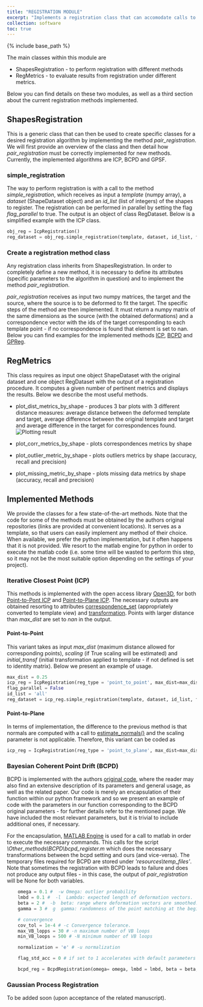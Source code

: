 ```yaml
---
title: "REGISTRATION MODULE"
excerpt: "Implements a registration class that can accomodate calls to other methods in a unified manner."
collection: software
toc: true
---
```

{% include base_path %}



The main classes within this module are
- ShapesRegistration - to perform registration with different methods
- RegMetrics - to evaluate results from registration under different metrics.

Below you can find details on these two modules, as well as a third section about the current registration methods implemented.


## ShapesRegistration

 This is a generic class that can then be used to create specific classes for a desired registration algorithm by implementing the method <i>pair_registration</i>.
We will first provide an overview of the class and then detail how <i>pair_registration</i> must be correctly implemented for new methods.
Currently, the implemented algorithms are ICP, BCPD and GPSF.


### simple_registration
 The way to perform registration is with a call to the method <i>simple_registration</i>, which receives as input a <i>template</i> (numpy array),
a <i>dataset</i> (ShapeDataset object) and an <i>id_list</i> (list of integers) of the shapes to register. The registration can be performed in parallel by setting the flag <i>flag_parallel</i> to true.
The output is an object of class RegDataset. Below is a simplified example with the ICP class.



```python
obj_reg = IcpRegistration()
reg_dataset = obj_reg.simple_registration(template, dataset, id_list, flag_parallel)    
```



### Create a registration method class 

 Any registration class inherits from ShapesRegistration. In order to completely define a new method, it is necessary to define its attributes (specific parameters to the algorithm in question)
                        and to implement the method <i>pair_registration</i>.


<i> pair_registration</i>  receives as input two numpy matrices, the target and the source, where the source is to be deformed to fit the target.
                        The specific steps of the method are then implemented. It must return a numpy matrix of the same dimensions as the source (with the obtained deformations) and
                        a correspondence vector with the ids of the target corresponding to each template point - if no correspondence is found that element is set to nan.
                        Below you can find examples for the implemented methods <a href="#ICP">ICP</a>, <a href="#BCPD">BCPD</a> and <a href="#GPReg">GPReg</a>.


## RegMetrics

This class requires as input one object ShapeDataset with the original dataset and one object RegDataset with the output of a registration procedure.
                        It computes a given number of pertinent metrics and displays the results. Below we describe the most useful methods.


- plot_dist_metrics_by_shape - produces 3 bar plots with 3 different distance measures: average distance between the deformed template and target, average difference between the original template and target and average difference in the target for correspondences found.
![Plotting result](../../images/reg_metrics_pic_distances.png)

- plot_corr_metrics_by_shape -  plots correspondences metrics by shape
- plot_outlier_metric_by_shape -   plots outliers metrics by shape (accuracy, recall and precision)
- plot_missing_metric_by_shape -  plots missing data metrics by shape (accuracy, recall and precision)


## Implemented Methods
We provide the classes for a few state-of-the-art methods.
Note that the code for some of the methods must be obtained by the authors original repositories (links are provided at convenient locations).
It serves as a template, so that users can easily implement any method of their choice.
When available, we prefer the python implementation, but it often happens that it is not provided. We resort to the matlab engine for python in order
to execute the matlab code (i.e. some time will be wasted to perform this step, so it may not be the most suitable option depending on the settings of your project).

### Iterative Closest Point (ICP)

This methods is implemented with the open access library <a href="http://www.open3d.org/docs/release/index.html">Open3D</a>, for both
<a href="http://www.open3d.org/docs/release/tutorial/pipelines/icp_registration.html">Point-to-Pont ICP</a>  and
<a href="http://www.open3d.org/docs/release/tutorial/pipelines/icp_registration.html">Point-to-Plane ICP</a>. The necessary outputs are obtained resorting to attributes
<a href="http://www.open3d.org/docs/latest/python_api/open3d.pipelines.registration.RegistrationResult.html?highlight=correspondence_set#open3d.pipelines.registration.RegistrationResult.correspondence_set
">correspondence_set</a> (appropriately converted to template view) and <a href="http://www.open3d.org/docs/latest/python_api/open3d.pipelines.registration.RegistrationResult.html?highlight=transformation#open3d.pipelines.registration.RegistrationResult.transformation
">transformation</a>. Points with larger distance than <i>max_dist</i> are set to <i>nan</i> in the output.

#### Point-to-Point

This variant takes as input <i>max_dist</i> (maximum distance allowed for corresponding points), <i>scaling</i> (if True scaling will be estimated) and <i>initial_transf</i> (initial transformation applied to template - if not defined is set to identity matrix).
Below we present an example of usage.

```python
max_dist = 0.25
icp_reg = IcpRegistration(reg_type = 'point_to_point', max_dist=max_dist, scaling=False)
flag_parallel = False
id_list = 'all'
reg_dataset = icp_reg.simple_registration(template, dataset, id_list, flag_parallel)    
```

#### Point-to-Plane
 
In terms of implementation, the difference to the previous method is that normals are computed with
a call to <a href="http://www.open3d.org/docs/latest/python_api/open3d.geometry.PointCloud.html?highlight=estimate_normals#open3d.geometry.PointCloud.estimate_normals">estimate_normals()</a>
and the scaling parameter is not applicable. Therefore, this variant can be coded as
```python
icp_reg = IcpRegistration(reg_type = 'point_to_plane', max_dist=max_dist)
```

### Bayesian Coherent Point Drift (BCPD)

BCPD is implemented with the authors <a href="https://github.com/ohirose/bcpd#point-set-registration">original code</a>, where the reader may also find an extensive description of its parameters and general usage, as
well as the related paper. Our code is merely an encapsulation of their function within our python framework and so we present an example of code with the parameters in our function corresponding to the BCPD
original parameters - for further details refer to the mentioned page. We have included the most relevant parameters, but it is trivial to include additional ones, if necessary.

For the encapsulation, <a href="https://it.mathworks.com/help/matlab/matlab-engine-for-python.html">MATLAB Engine</a> is used for a call to matlab in order to execute the necessary commands.
This calls for the script <i>\Other_methods\BCPD\bcpd_register.m</i> which does the necessary transformations between the bcpd setting and ours (and vice-versa).
The temporary files required for BCPD are stored under <i>'resources\temp_files'</i>. Note that sometimes the registration with BCPD leads to failure and does not produce any output files -
in this case, the output of <i>pair_registration</i> will be None for both variables.

```python
    omega = 0.1 #  -w Omega: outlier probability
    lmbd = 0.1 #  -l  Lambda: expected length of deformation vectors.
    beta = 2 #  -b  beta: range where deformation vectors are smoothed.
    gamma = 3 #  g  gamma: randomness of the point matching at the beginning of the optimization

    # convergence
    cov_tol = 1e-4 # -c Convergence tolerance.
    max_VB_lopps = 30 # -n maximum number of VB loops
    min_VB_loops = 500 # -N minimum number of VB loops

    normalization = 'e' # -u normalization

    flag_std_acc = 0 # if set to 1 accelerates with default parameters

    bcpd_reg = BcpdRegistration(omega= omega, lmbd = lmbd, beta = beta, gamma = gamma,cov_tol = cov_tol, max_VB_lopps = max_VB_lopps, min_VB_loops = min_VB_loops, flag_std_acc=flag_std_acc)
```

### Gaussian Process Registration 
To be added soon (upon acceptance of the related manuscript).



